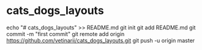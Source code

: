 # cats_dogs_layouts
echo "# cats_dogs_layouts" >> README.md
git init
git add README.md
git commit -m "first commit"
git remote add origin https://github.com/vetinarii/cats_dogs_layouts.git
git push -u origin master
